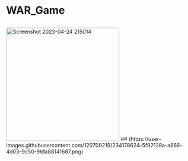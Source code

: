 # WAR_Game
 ##
 
<img width="305" alt="Screenshot 2023-04-24 215014" src="https://user-images.githubusercontent.com/120700219/234177282-f721d088-62ca-4933-b088-fb99ebcc69fd.png">
##
(https://user-images.githubusercontent.com/120700219/234178624-5f92128a-a866-4d03-9c50-96fa88141687.png)
